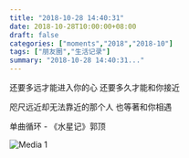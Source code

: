 ```yaml
---
title: "2018-10-28 14:40:31"
date: 2018-10-28T10:00:00+08:00
draft: false
categories: ["moments","2018","2018-10"]
tags: ["朋友圈","生活记录"]
summary: "2018-10-28 14:40:31..."
---
```


还要多远才能进入你的心
还要多久才能和你接近

咫尺远近却无法靠近的那个人
也等著和你相遇

单曲循环 - 《水星记》郭顶

![Media 1](/Moments/photos/2018-10-28/201810281440310.jpg)

